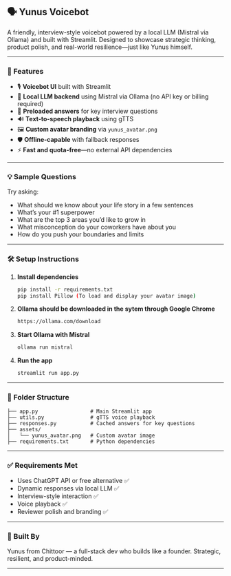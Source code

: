 ## 🗣️ Yunus Voicebot

A friendly, interview-style voicebot powered by a local LLM (Mistral via Ollama) and built with Streamlit. Designed to showcase strategic thinking, product polish, and real-world resilience—just like Yunus himself.

---

### 🚀 Features

- 🎙️ **Voicebot UI** built with Streamlit  
- 🧠 **Local LLM backend** using Mistral via Ollama (no API key or billing required)  
- 💬 **Preloaded answers** for key interview questions  
- 🔊 **Text-to-speech playback** using gTTS  
- 🖼️ **Custom avatar branding** via `yunus_avatar.png`  
- 🛡️ **Offline-capable** with fallback responses  
- ⚡ **Fast and quota-free**—no external API dependencies

---

### 💡 Sample Questions

Try asking:
- What should we know about your life story in a few sentences  
- What’s your #1 superpower  
- What are the top 3 areas you’d like to grow in  
- What misconception do your coworkers have about you  
- How do you push your boundaries and limits  

---

### 🛠️ Setup Instructions

1. **Install dependencies**  
   ```bash
   pip install -r requirements.txt
   pip install Pillow (To load and display your avatar image)
   ```
2. **Ollama should be downloaded in the sytem through Google Chrome**
   ```bash
   https://ollama.com/download
   ```
   
3. **Start Ollama with Mistral**  
   ```bash
   ollama run mistral
   ```

4. **Run the app**  
   ```bash
   streamlit run app.py
   ```

---

### 📁 Folder Structure

```
├── app.py                 # Main Streamlit app
├── utils.py               # gTTS voice playback
├── responses.py           # Cached answers for key questions
├── assets/
│   └── yunus_avatar.png   # Custom avatar image
├── requirements.txt       # Python dependencies
```

---

### ✅ Requirements Met

- Uses ChatGPT API or free alternative ✅  
- Dynamic responses via local LLM ✅  
- Interview-style interaction ✅  
- Voice playback ✅  
- Reviewer polish and branding ✅

---

### 🧠 Built By

Yunus from Chittoor — a full-stack dev who builds like a founder. Strategic, resilient, and product-minded.

---


